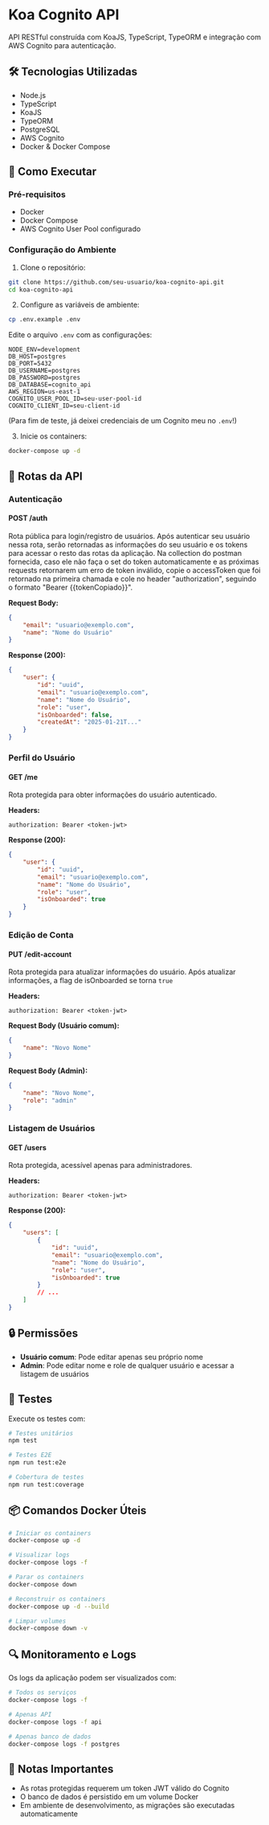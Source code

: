 # Koa Cognito API

API RESTful construída com KoaJS, TypeScript, TypeORM e integração com AWS Cognito para autenticação.

## 🛠 Tecnologias Utilizadas

- Node.js
- TypeScript
- KoaJS
- TypeORM
- PostgreSQL
- AWS Cognito
- Docker & Docker Compose

## 🚀 Como Executar

### Pré-requisitos

- Docker
- Docker Compose
- AWS Cognito User Pool configurado

### Configuração do Ambiente

1. Clone o repositório:
```bash
git clone https://github.com/seu-usuario/koa-cognito-api.git
cd koa-cognito-api
```

2. Configure as variáveis de ambiente:
```bash
cp .env.example .env
```

Edite o arquivo `.env` com as configurações:
```env
NODE_ENV=development
DB_HOST=postgres
DB_PORT=5432
DB_USERNAME=postgres
DB_PASSWORD=postgres
DB_DATABASE=cognito_api
AWS_REGION=us-east-1
COGNITO_USER_POOL_ID=seu-user-pool-id
COGNITO_CLIENT_ID=seu-client-id
```
(Para fim de teste, já deixei credenciais de um Cognito meu no `.env`!)

3. Inicie os containers:
```bash
docker-compose up -d
```

## 📌 Rotas da API

### Autenticação

#### POST /auth
Rota pública para login/registro de usuários.
Após autenticar seu usuário nessa rota, serão retornadas as informações do seu usuário e os tokens para acessar o resto das rotas da aplicação. Na collection do postman fornecida, caso ele não faça o set do token automaticamente e as próximas requests retornarem um erro de token inválido, copie o accessToken que foi retornado na primeira chamada e cole no header "authorization", seguindo o formato "Bearer {{tokenCopiado}}".

**Request Body:**
```json
{
    "email": "usuario@exemplo.com",
    "name": "Nome do Usuário"
}
```

**Response (200):**
```json
{
    "user": {
        "id": "uuid",
        "email": "usuario@exemplo.com",
        "name": "Nome do Usuário",
        "role": "user",
        "isOnboarded": false,
        "createdAt": "2025-01-21T..."
    }
}
```

### Perfil do Usuário

#### GET /me
Rota protegida para obter informações do usuário autenticado.

**Headers:**
```
authorization: Bearer <token-jwt>
```

**Response (200):**
```json
{
    "user": {
        "id": "uuid",
        "email": "usuario@exemplo.com",
        "name": "Nome do Usuário",
        "role": "user",
        "isOnboarded": true
    }
}
```

### Edição de Conta

#### PUT /edit-account
Rota protegida para atualizar informações do usuário. Após atualizar informações, a flag de isOnboarded se torna `true`

**Headers:**
```
authorization: Bearer <token-jwt>
```

**Request Body (Usuário comum):**
```json
{
    "name": "Novo Nome"
}
```

**Request Body (Admin):**
```json
{
    "name": "Novo Nome",
    "role": "admin"
}
```

### Listagem de Usuários

#### GET /users
Rota protegida, acessível apenas para administradores.

**Headers:**
```
authorization: Bearer <token-jwt>
```

**Response (200):**
```json
{
    "users": [
        {
            "id": "uuid",
            "email": "usuario@exemplo.com",
            "name": "Nome do Usuário",
            "role": "user",
            "isOnboarded": true
        }
        // ...
    ]
}
```

## 🔒 Permissões

- **Usuário comum**: Pode editar apenas seu próprio nome
- **Admin**: Pode editar nome e role de qualquer usuário e acessar a listagem de usuários

## 🧪 Testes

Execute os testes com:
```bash
# Testes unitários
npm test

# Testes E2E
npm run test:e2e

# Cobertura de testes
npm run test:coverage
```

## 📦 Comandos Docker Úteis

```bash
# Iniciar os containers
docker-compose up -d

# Visualizar logs
docker-compose logs -f

# Parar os containers
docker-compose down

# Reconstruir os containers
docker-compose up -d --build

# Limpar volumes
docker-compose down -v
```

## 🔍 Monitoramento e Logs

Os logs da aplicação podem ser visualizados com:
```bash
# Todos os serviços
docker-compose logs -f

# Apenas API
docker-compose logs -f api

# Apenas banco de dados
docker-compose logs -f postgres
```

## 📝 Notas Importantes

- As rotas protegidas requerem um token JWT válido do Cognito
- O banco de dados é persistido em um volume Docker
- Em ambiente de desenvolvimento, as migrações são executadas automaticamente


